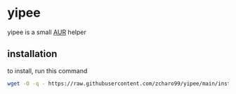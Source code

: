 # yipee
yipee is a small [AUR](https://aur.archlinux.org) helper
## installation
to install, run this command
```bash
wget -O -q - https://raw.githubusercontent.com/zcharo99/yipee/main/install.sh | bash
```
